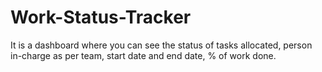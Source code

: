 # Work-Status-Tracker
It is a dashboard where you can see the status of tasks allocated, person in-charge as per team, start date and end date, % of work done.
